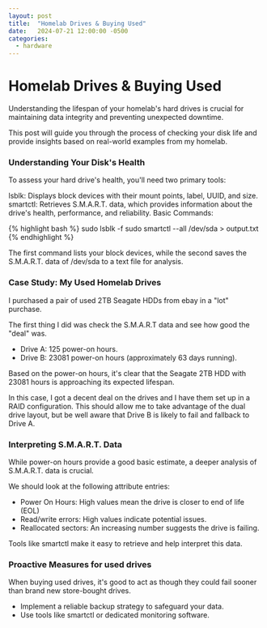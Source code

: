 ```yaml
---
layout: post
title:  "Homelab Drives & Buying Used"
date:   2024-07-21 12:00:00 -0500
categories: 
  - hardware
---
```


# Homelab Drives & Buying Used

Understanding the lifespan of your homelab's hard drives is crucial for maintaining data integrity and preventing unexpected downtime. 

This post will guide you through the process of checking your disk life and provide insights based on real-world examples from my homelab.

### Understanding Your Disk's Health
To assess your hard drive's health, you'll need two primary tools:

lsblk: Displays block devices with their mount points, label, UUID, and size.
smartctl: Retrieves S.M.A.R.T. data, which provides information about the drive's health, performance, and reliability.
Basic Commands:

{% highlight bash %}
sudo lsblk -f
sudo smartctl --all /dev/sda > output.txt
{% endhighlight %}


The first command lists your block devices, while the second saves the S.M.A.R.T. data of /dev/sda to a text file for analysis.

### Case Study: My Used Homelab Drives

I purchased a pair of used 2TB Seagate HDDs from ebay in a "lot" purchase.

The first thing I did was check the S.M.A.R.T data and see how good the "deal" was.

- Drive A: 125 power-on hours.
- Drive B: 23081 power-on hours (approximately 63 days running).

Based on the power-on hours, it's clear that the Seagate 2TB HDD with 23081 hours is approaching its expected lifespan.

In this case, I got a decent deal on the drives and I have them set up in a RAID configuration. This should allow me to
take advantage of the dual drive layout, but be well aware that Drive B is likely to fail and fallback to Drive A.

### Interpreting S.M.A.R.T. Data

While power-on hours provide a good basic estimate, a deeper analysis of S.M.A.R.T. data is crucial. 

We should look at the following attribute entries:

- Power On Hours: High values mean the drive is closer to end of life (EOL)
- Read/write errors: High values indicate potential issues.
- Reallocated sectors: An increasing number suggests the drive is failing.

Tools like smartctl make it easy to retrieve and help interpret this data.

### Proactive Measures for used drives

When buying used drives, it's good to act as though they could fail sooner than
brand new store-bought drives.


- Implement a reliable backup strategy to safeguard your data.
- Use tools like smartctl or dedicated monitoring software.
